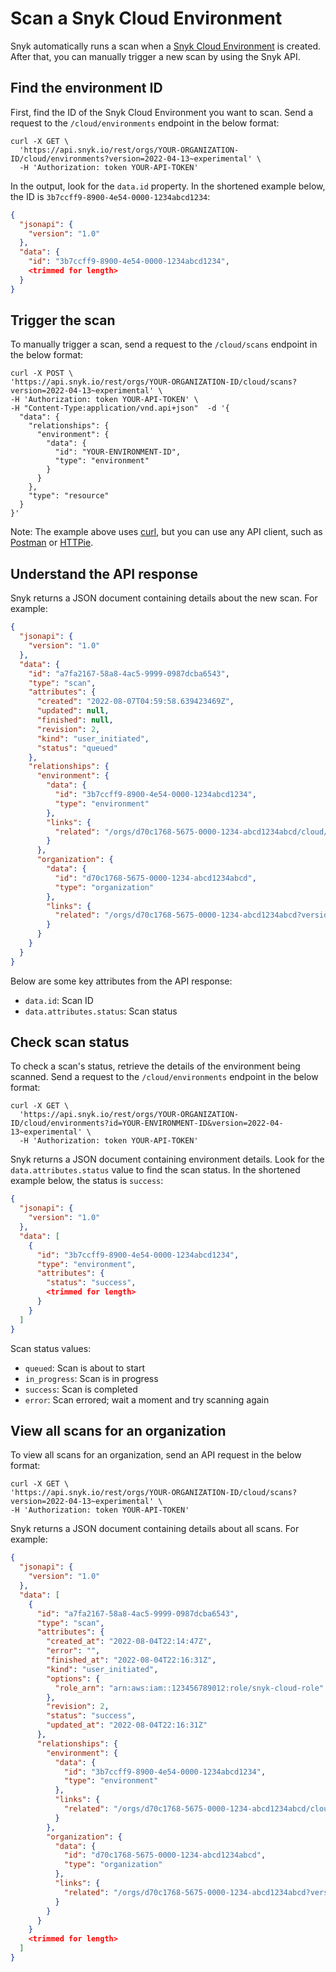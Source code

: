 # Scan a Snyk Cloud Environment

Snyk automatically runs a scan when a [Snyk Cloud Environment](snyk-cloud-concepts.md#environments) is created. After that, you can manually trigger a new scan by using the Snyk API.

## Find the environment ID

First, find the ID of the Snyk Cloud Environment you want to scan. Send a request to the `/cloud/environments` endpoint in the below format:

```
curl -X GET \
  'https://api.snyk.io/rest/orgs/YOUR-ORGANIZATION-ID/cloud/environments?version=2022-04-13~experimental' \
  -H 'Authorization: token YOUR-API-TOKEN'
```

In the output, look for the `data.id` property. In the shortened example below, the ID is `3b7ccff9-8900-4e54-0000-1234abcd1234`:

```json
{
  "jsonapi": {
    "version": "1.0"
  },
  "data": {
    "id": "3b7ccff9-8900-4e54-0000-1234abcd1234",
    <trimmed for length>
  }
}
```

## Trigger the scan

To manually trigger a scan, send a request to the `/cloud/scans` endpoint in the below format:

```
curl -X POST \
'https://api.snyk.io/rest/orgs/YOUR-ORGANIZATION-ID/cloud/scans?version=2022-04-13~experimental' \
-H 'Authorization: token YOUR-API-TOKEN' \
-H "Content-Type:application/vnd.api+json"  -d '{
  "data": {
    "relationships": {
      "environment": {
        "data": {
          "id": "YOUR-ENVIRONMENT-ID",
          "type": "environment"
        }
      }
    },
    "type": "resource"
  }
}'
```

Note: The example above uses [curl](https://curl.se/), but you can use any API client, such as [Postman](https://www.postman.com/) or [HTTPie](https://httpie.io/).

## Understand the API response

Snyk returns a JSON document containing details about the new scan. For example:

```json
{
  "jsonapi": {
    "version": "1.0"
  },
  "data": {
    "id": "a7fa2167-58a8-4ac5-9999-0987dcba6543",
    "type": "scan",
    "attributes": {
      "created": "2022-08-07T04:59:58.639423469Z",
      "updated": null,
      "finished": null,
      "revision": 2,
      "kind": "user_initiated",
      "status": "queued"
    },
    "relationships": {
      "environment": {
        "data": {
          "id": "3b7ccff9-8900-4e54-0000-1234abcd1234",
          "type": "environment"
        },
        "links": {
          "related": "/orgs/d70c1768-5675-0000-1234-abcd1234abcd/cloud/environments?id=3b7ccff9-8900-4e54-0000-1234abcd1234&version=2022-04-13~experimental"
        }
      },
      "organization": {
        "data": {
          "id": "d70c1768-5675-0000-1234-abcd1234abcd",
          "type": "organization"
        },
        "links": {
          "related": "/orgs/d70c1768-5675-0000-1234-abcd1234abcd?version=2022-04-13~experimental"
        }
      }
    }
  }
}
```

Below are some key attributes from the API response:

* `data.id`: Scan ID
* `data.attributes.status`: Scan status

## Check scan status

To check a scan's status, retrieve the details of the environment being scanned. Send a request to the `/cloud/environments` endpoint in the below format:

```
curl -X GET \
  'https://api.snyk.io/rest/orgs/YOUR-ORGANIZATION-ID/cloud/environments?id=YOUR-ENVIRONMENT-ID&version=2022-04-13~experimental' \
  -H 'Authorization: token YOUR-API-TOKEN'
```

Snyk returns a JSON document containing environment details. Look for the `data.attributes.status` value to find the scan status. In the shortened example below, the status is `success`:

```json
{
  "jsonapi": {
    "version": "1.0"
  },
  "data": [
    {
      "id": "3b7ccff9-8900-4e54-0000-1234abcd1234",
      "type": "environment",
      "attributes": {
        "status": "success",
        <trimmed for length>
      }
    }
  ]
}
```

Scan status values:

* `queued`: Scan is about to start
* `in_progress`: Scan is in progress
* `success`: Scan is completed
* `error`: Scan errored; wait a moment and try scanning again

## View all scans for an organization

To view all scans for an organization, send an API request in the below format:

```
curl -X GET \
'https://api.snyk.io/rest/orgs/YOUR-ORGANIZATION-ID/cloud/scans?version=2022-04-13~experimental' \
-H 'Authorization: token YOUR-API-TOKEN'
```

Snyk returns a JSON document containing details about all scans. For example:

```json
{
  "jsonapi": {
    "version": "1.0"
  },
  "data": [
    {
      "id": "a7fa2167-58a8-4ac5-9999-0987dcba6543",
      "type": "scan",
      "attributes": {
        "created_at": "2022-08-04T22:14:47Z",
        "error": "",
        "finished_at": "2022-08-04T22:16:31Z",
        "kind": "user_initiated",
        "options": {
          "role_arn": "arn:aws:iam::123456789012:role/snyk-cloud-role"
        },
        "revision": 2,
        "status": "success",
        "updated_at": "2022-08-04T22:16:31Z"
      },
      "relationships": {
        "environment": {
          "data": {
            "id": "3b7ccff9-8900-4e54-0000-1234abcd1234",
            "type": "environment"
          },
          "links": {
            "related": "/orgs/d70c1768-5675-0000-1234-abcd1234abcd/cloud/environments?id=3b7ccff9-8900-4e54-0000-1234abcd1234&version=2022-04-13~experimental"
          }
        },
        "organization": {
          "data": {
            "id": "d70c1768-5675-0000-1234-abcd1234abcd",
            "type": "organization"
          },
          "links": {
            "related": "/orgs/d70c1768-5675-0000-1234-abcd1234abcd?version=2022-04-13~experimental"
          }
        }
      }
    }
    <trimmed for length>
  ]
}
```
